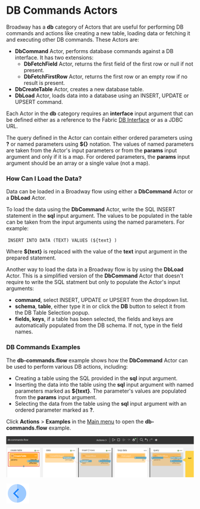 # DB Commands Actors 

Broadway has a **db** category of Actors that are useful for performing DB commands and actions like creating a new table, loading data or fetching it and executing other DB commands. These Actors are:
- **DbCommand** Actor, performs database commands against a DB interface. It has two extensions: 
  - **DbFetchField** Actor, returns the first field of the first row or null if not present.
  - **DbFetchFirstRow** Actor, returns the first row or an empty row if no result is present.
- **DbCreateTable** Actor, creates a new database table.
- **DbLoad** Actor, loads data into a database using an INSERT, UPDATE or UPSERT command.

Each Actor in the **db** category requires an **interface** input argument that can be defined either as a reference to the Fabric [DB Interface](/articles/05_DB_interfaces/03_DB_interfaces_overview.md) or as a JDBC URL. 

The query defined in the Actor can contain either ordered parameters using **?** or named parameters using **${}** notation. The values of named parameters are taken from the Actor's input parameters or from the **params** input argument and only if it is a map. For ordered parameters, the **params** input argument should be an array or a single value (not a map).

### How Can I Load the Data?

Data can be loaded in a Broadway flow using either a **DbCommand** Actor or a **DbLoad** Actor.

To load the data using the **DbCommand** Actor, write the SQL INSERT statement in the **sql** input argument. The values to be populated in the table can be taken from the input arguments using the named parameters. For example:

​	`INSERT INTO DATA (TEXT) VALUES (${text} )`

Where **${text}** is replaced with the value of the **text** input argument in the prepared statement.

Another way to load the data in a Broadway flow is by using the **DbLoad** Actor. This is a simplified version of the **DbCommand** Actor that doesn't require to write the SQL statment but only to populate the Actor's input arguments:

* **command**, select INSERT, UPDATE or UPSERT from the dropdown list.
* **schema**, **table**, either type it in or click the **DB** button to select it from the DB Table Selection popup. 
* **fields, keys**, if a table has been selected, the fields and keys are automatically populated from the DB schema. If not, type in the field names.

### DB Commands Examples

The **db-commands.flow** example shows how the **DbCommand** Actor can be used to perform various DB actions, including:

* Creating a table using the SQL provided in the **sql** input argument.
* Inserting the data into the table using the **sql** input argument with named parameters marked as **${text}**. The parameter's values are populated from the **params** input argument.
* Selecting the data from the table using the **sql** input argument with an ordered parameter marked as **?**. 

Click **Actions** > **Examples** in the [Main menu](../18_broadway_flow_window.md#main-menu) to open the **db-commands.flow** example. 

![image](../images/99_actors_05_1.PNG)





[![Previous](/articles/images/Previous.png)](04_queue_actors.md)
